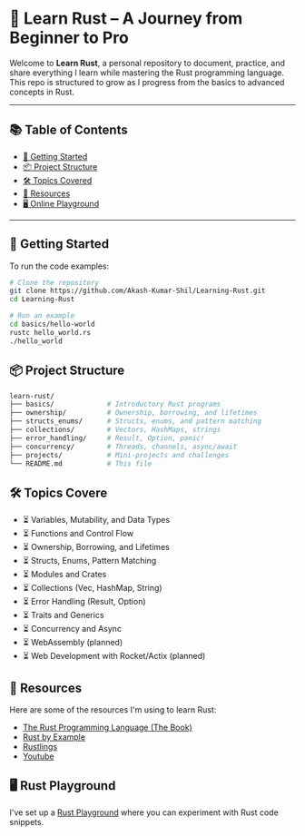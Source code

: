 # 🦀 Learn Rust – A Journey from Beginner to Pro

Welcome to **Learn Rust**, a personal repository to document, practice, and share everything I learn while mastering the Rust programming language. This repo is structured to grow as I progress from the basics to advanced concepts in Rust.

---

## 📚 Table of Contents

- [🔰 Getting Started](#-getting-started)
- [📦 Project Structure](#-project-structure)
- [🛠️ Topics Covered](#️-topics-covered)
- [🧩 Resources](#-resources)
- [🖥️ Online Playground](#-Rust-playground)

---

## 🔰 Getting Started

To run the code examples:

```bash
# Clone the repository 
git clone https://github.com/Akash-Kumar-Shil/Learning-Rust.git
cd Learning-Rust
```


```bash 
# Run an example
cd basics/hello-world
rustc hello_world.rs
./hello_world
```

## 📦 Project Structure
```bash
learn-rust/
├── basics/             # Introductory Rust programs
├── ownership/          # Ownership, borrowing, and lifetimes
├── structs_enums/      # Structs, enums, and pattern matching
├── collections/        # Vectors, HashMaps, strings
├── error_handling/     # Result, Option, panic!
├── concurrency/        # Threads, channels, async/await
├── projects/           # Mini-projects and challenges
└── README.md           # This file
```

## 🛠️ Topics Covere
- ⏳ Variables, Mutability, and Data Types
- ⏳ Functions and Control Flow
- ⏳ Ownership, Borrowing, and Lifetimes
- ⏳ Structs, Enums, Pattern Matching
- ⏳ Modules and Crates
- ⏳ Collections (Vec, HashMap, String)
- ⏳ Error Handling (Result, Option)
- ⏳ Traits and Generics
- ⏳ Concurrency and Async
- ⏳ WebAssembly (planned)
- ⏳ Web Development with Rocket/Actix (planned)

## 🧩 Resources
Here are some of the resources I'm using to learn Rust:
- [The Rust Programming Language (The Book)](https://doc.rust-lang.org/book/)
- [Rust by Example](https://doc.rust-lang.org/rust-by-example/)
- [Rustlings](https://github.com/rust-lang/rustlings)
- [Youtube](https://www.youtube.com/watch?v=ygL_xcavzQ4)


## 🖥️ Rust Playground
I've set up a [Rust Playground](https://play.rust-lang.org/) where you can experiment with Rust code snippets.


